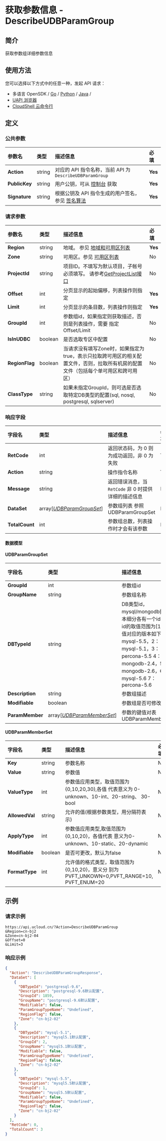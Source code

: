 # 获取参数信息 - DescribeUDBParamGroup

## 简介

获取参数组详细参数信息






## 使用方法

您可以选择以下方式中的任意一种，发起 API 请求：
- 多语言 OpenSDK / [Go](https://github.com/ucloud/ucloud-sdk-go) / [Python](https://github.com/ucloud/ucloud-sdk-python3) / [Java](https://github.com/ucloud/ucloud-sdk-java) /
- [UAPI 浏览器](https://console.ucloud.cn/uapi/detail?id=DescribeUDBParamGroup)
- [CloudShell 云命令行](https://shell.ucloud.cn/)


## 定义

### 公共参数

| 参数名 | 类型 | 描述信息 | 必填 |
|:---|:---|:---|:---|
| **Action**     | string  | 对应的 API 指令名称，当前 API 为 `DescribeUDBParamGroup`                        | **Yes** |
| **PublicKey**  | string  | 用户公钥，可从 [控制台](https://console.ucloud.cn/uapi/apikey) 获取                                             | **Yes** |
| **Signature**  | string  | 根据公钥及 API 指令生成的用户签名，参见 [签名算法](api/summary/signature.md)  | **Yes** |

### 请求参数

| 参数名 | 类型 | 描述信息 | 必填 |
|:---|:---|:---|:---|
| **Region** | string | 地域。 参见 [地域和可用区列表](https://docs.ucloud.cn/api/summary/regionlist) |**Yes**|
| **Zone** | string | 可用区。参见 [可用区列表](https://docs.ucloud.cn/api/summary/regionlist) |No|
| **ProjectId** | string | 项目ID。不填写为默认项目，子帐号必须填写。 请参考[GetProjectList接口](https://docs.ucloud.cn/api/summary/get_project_list) |No|
| **Offset** | int | 分页显示的起始偏移，列表操作则指定 |**Yes**|
| **Limit** | int | 分页显示的条目数，列表操作则指定 |**Yes**|
| **GroupId** | int | 参数组id，如果指定则获取描述，否则是列表操作，需要 指定Offset/Limit |No|
| **IsInUDBC** | boolean | 是否选取专区中配置 |No|
| **RegionFlag** | boolean | 当请求没有填写Zone时，如果指定为true，表示只拉取跨可用区的相关配置文件，否则，拉取所有机房的配置文件（包括每个单可用区和跨可用区） |No|
| **ClassType** | string | 如果未指定GroupId，则可选是否选取特定DB类型的配置(sql, nosql, postgresql, sqlserver) |No|

### 响应字段

| 字段名 | 类型 | 描述信息 | 必填 |
|:---|:---|:---|:---|
| **RetCode** | int | 返回状态码，为 0 则为成功返回，非 0 为失败 |**Yes**|
| **Action** | string | 操作指令名称 |**Yes**|
| **Message** | string | 返回错误消息，当 `RetCode` 非 0 时提供详细的描述信息 |No|
| **DataSet** | array[[*UDBParamGroupSet*](#UDBParamGroupSet)] | 参数组列表 参照UDBParamGroupSet |No|
| **TotalCount** | int | 参数组总数，列表操作时才会有该参数 |No|

#### 数据模型


#### UDBParamGroupSet

| 字段名 | 类型 | 描述信息 | 必填 |
|:---|:---|:---|:---|
| **GroupId** | int | 参数组id |No|
| **GroupName** | string | 参数组名称 |No|
| **DBTypeId** | string | DB类型id，mysql/mongodb按版本细分各有一个id 目前id的取值范围为[1,7],数值对应的版本如下 1：mysql-5.5，2：mysql-5.1，3：percona-5.5 4：mongodb-2.4，5：mongodb-2.6，6：mysql-5.6 7：percona-5.6 |No|
| **Description** | string | 参数组描述 |No|
| **Modifiable** | boolean | 参数组是否可修改 |No|
| **ParamMember** | array[[*UDBParamMemberSet*](#UDBParamMemberSet)] | 参数的键值对表 UDBParamMemberSet |No|

#### UDBParamMemberSet

| 字段名 | 类型 | 描述信息 | 必填 |
|:---|:---|:---|:---|
| **Key** | string | 参数名称 |No|
| **Value** | string | 参数值 |No|
| **ValueType** | int | 参数值应用类型，取值范围为{0,10,20,30},各值 代表意义为 0-unknown、10-int、20-string、 30-bool |No|
| **AllowedVal** | string | 允许的值(根据参数类型，用分隔符表示) |No|
| **ApplyType** | int | 参数值应用类型,取值范围为{0,10,20}，各值代表 意义为0-unknown、10-static、20-dynamic |No|
| **Modifiable** | boolean | 是否可更改，默认为false |No|
| **FormatType** | int | 允许值的格式类型，取值范围为{0,10,20}，意义分 别为PVFT_UNKOWN=0,PVFT_RANGE=10, PVFT_ENUM=20 |No|

## 示例

### 请求示例
    
```
https://api.ucloud.cn/?Action=DescribeUDBParamGroup
&Region=cn-bj2
&Zone=cn-bj2-04
&Offset=0
&Limit=3                        
```

### 响应示例
    
```json
{
  "Action": "DescribeUDBParamGroupResponse",
  "DataSet": [
    {
      "DBTypeId": "postgresql-9.6",
      "Description": "postgresql-9.6默认配置",
      "GroupId": 1859,
      "GroupName": "postgresql-9.6默认配置",
      "Modifiable": false,
      "ParamGroupTypeName": "Undefined",
      "RegionFlag": false,
      "Zone": "cn-bj2-02"
    },
    {
      "DBTypeId": "mysql-5.1",
      "Description": "mysql5.1默认配置",
      "GroupId": 2,
      "GroupName": "mysql5.1默认配置",
      "Modifiable": false,
      "ParamGroupTypeName": "Undefined",
      "RegionFlag": false,
      "Zone": "cn-bj2-02"
    },
    {
      "DBTypeId": "mysql-5.5",
      "Description": "mysql5.5默认配置",
      "GroupId": 1,
      "GroupName": "mysql5.5默认配置",
      "Modifiable": false,
      "ParamGroupTypeName": "Undefined",
      "RegionFlag": false,
      "Zone": "cn-bj2-02"
    }
  ],
  "RetCode": 0,
  "TotalCount": 3
}
```





